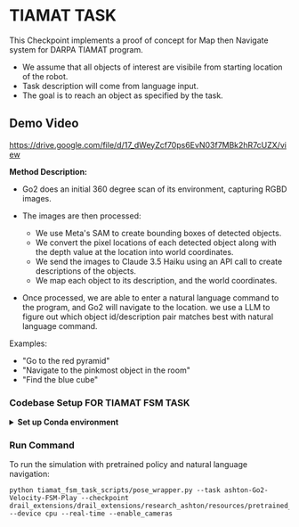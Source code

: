 # TIAMAT TASK

This Checkpoint implements a proof of concept for Map then Navigate system for DARPA TIAMAT program. 

- We assume that all objects of interest are visibile from starting location of the robot.
- Task description will come from language input.
- The goal is to reach an object as specified by the task.

## Demo Video

https://drive.google.com/file/d/17_dWeyZcf70ps6EvN03f7MBk2hR7cUZX/view


**Method Description:**

- Go2 does an initial 360 degree scan of its environment, capturing RGBD images.
- The images are then processed:

  - We use Meta's SAM to create bounding boxes of detected objects.
  - We convert the pixel locations of each detected object along with the depth value at the location
    into world coordinates.
  - We send the images to Claude 3.5 Haiku using an API call to create descriptions of the objects.
  - We map each object to its description, and the world coordinates.
- Once processed, we are able to enter a natural language command to the program, and Go2 will navigate to
  the location. we use a LLM to figure out which object id/description pair matches  best with natural language command. 

Examples:

- "Go to the red pyramid"
- "Navigate to the pinkmost object in the room"
- "Find the blue cube"

### Codebase Setup FOR TIAMAT FSM TASK

<details>
<summary><strong>Set up Conda environment</strong></summary>

1. Run the setup script:

   ```bash
   ./setup_conda_env.sh
   ```

   You’ll be prompted to name your environment.
2. Activate it:

   ```bash
   conda activate <your_conda_env>
   ```
3. Pull files from Git LFS

   ```
   git-lfs pull
   ```
4. Install rsl_rl and drail_extension

   ```
   cd drail_extensions
   pip install -e . 
   ```

   ```
   cd drail_learning/rsl_rl_ashton
   pip install -e .
   ```
5. Set Anthropic API key in environment variable

   ```
   export ANTHROPIC_API_KEY='your-api-key-here'


   ```

</details>

### Run Command

To run the simulation with pretrained policy and natural language navigation:

```
python tiamat_fsm_task_scripts/pose_wrapper.py --task ashton-Go2-Velocity-FSM-Play --checkpoint drail_extensions/drail_extensions/research_ashton/resources/pretrained_policy/go2_velocity/e_spot_r4/model_best.pt --device cpu --real-time --enable_cameras

```
